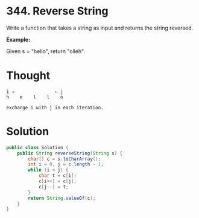 # 344. Reverse String

Write a function that takes a string as input and returns the string reversed.

**Example:**

Given s = "hello", return "olleh".

# Thought

```
i →               ← j
h    e    l    l    o                   

exchange i with j in each iteration.
```

# Solution

```java
public class Solution {
    public String reverseString(String s) {
        char[] c = s.toCharArray();
        int i = 0, j = c.length - 1;
        while (i < j) {
            char t = c[i];
            c[i++] = c[j];
            c[j--] = t;
        }
        return String.valueOf(c);
    }
}
```



